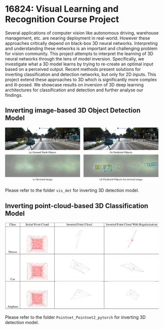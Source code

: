 # 16824: Visual Learning and Recognition Course Project

Several applications of computer vision like autonomous driving, warehouse management, etc. are nearing deployment in real-world. However these approaches critically depend on black-box 3D neural networks. Interpreting and understanding these networks is an important and challenging problem for vision community. This project attempts to interpret the learning of 3D neural networks through the lens of model inversion. Specifically, we investigate what a 3D model learns by trying to re-create an optimal input based on a perceived output. Recent methods present solutions for inverting classification and detection networks, but only for 2D inputs. This project extend these approaches to 3D which is significantly more complex and ill-posed. We showcase results on inversion of 3D deep learning architectures for classification and detection and further analyse our findings.

## Inverting image-based 3D Object Detection Model
![Detection](/resource/detection_inversion.png)

Please refer to the folder `vis_det` for inverting 3D detection model.

## Inverting point-cloud-based 3D Classification Model
![Classfication](/resource/classification_inversion.png)

Please refer to the folder `Pointnet_Pointnet2_pytorch` for inverting 3D detection model.
